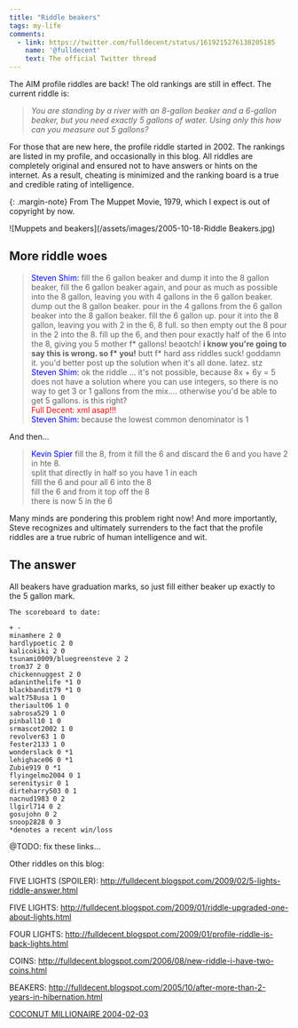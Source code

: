 ```yaml
---
title: "Riddle beakers"
tags: my-life
comments:
  - link: https://twitter.com/fulldecent/status/1619215276138205185
    name: '@fulldecent'
    text: The official Twitter thread
---
```


The AIM profile riddles are back! The old rankings are still in effect. The current riddle is:<br />

<blockquote style="font-style: italic;">
You are standing by a river with an 8-gallon beaker and a 6-gallon beaker, but you need exactly 5 gallons of water. Using only this how can you measure out 5 gallons?</blockquote>

For those that are new here, the profile riddle started in 2002. The rankings are listed in my profile, and occasionally in this blog. All riddles are completely original and ensured not to have answers or hints on the internet. As a result, cheating is minimized and the ranking board is a true and credible rating of intelligence.

{: .margin-note}
From The Muppet Movie, 1979, which I expect is out of copyright by now.

![Muppets and beakers](/assets/images/2005-10-18-Riddle Beakers.jpg)

## More riddle woes

> <span style="color:blue">Steven Shim:</span> fill the 6 gallon beaker and dump it into the 8 gallon beaker, fill the 6 gallon beaker again, and pour as much as possible into the 8 gallon, leaving you with 4 gallons in the 6 gallon beaker. dump out the 8 gallon beaker. pour in the 4 gallons from the 6 gallon beaker into the 8 gallon beaker. fill the 6 gallon up. pour it into the 8 gallon, leaving you with 2 in the 6, 8 full. so then empty out the 8 pour in the 2 into the 8. fill up the 6, and then pour exactly half of the 6 into the 8, giving you 5 mother f* gallons! beaotch! **i know you're going to say this is wrong. so f\* you!** butt f\* hard ass riddles suck! goddamn it. you'd better post up the solution when it's all done. latez. stz<br />
> <span style="color:blue">Steven Shim:</span> ok the riddle ... it's not possible, because 8x + 6y = 5 does not have a solution where you can use integers, so there is no way to get 3 or 1 gallons from the mix.... otherwise you'd be able to get 5 gallons. is this right?<br />
> <span style="color:red">Full Decent: xml asap!!!</span><br />
> <span style="color:blue">Steven Shim:</span> because the lowest common denominator is 1

And then...

> <span style="color:blue">Kevin Spier</span> fill the 8, from it fill the 6 and discard the 6 and you have 2 in hte 8.<br />
split that directly in half so you have 1 in each<br />
filll the 6 and pour all 6 into the 8<br />
fill the 6 and from it top off the 8<br />
there is now 5 in the 6<br />

Many minds are pondering this problem right now! And more importantly, Steve recognizes and ultimately surrenders to the fact that the profile riddles are a true rubric of human intelligence and wit.

## The answer
All beakers have graduation marks, so just fill either beaker up exactly to the 5 gallon mark.

```
The scoreboard to date:

+ -
minamhere 2 0
hardlypoetic 2 0
kalicokiki 2 0
tsunami0009/bluegreensteve 2 2
trom37 2 0
chickennuggest 2 0
adaninthelife *1 0
blackbandit79 *1 0
walt758usa 1 0
theriault06 1 0
sabrosa529 1 0
pinball10 1 0
srmascot2002 1 0
revolver63 1 0
fester2133 1 0
wonderslack 0 *1
lehighace06 0 *1
Zubie919 0 *1
flyingelmo2004 0 1
serenitysir 0 1
dirteharry503 0 1
nacnud1983 0 2
llgirl714 0 2
gosujohn 0 2
snoop2828 0 3
*denotes a recent win/loss
```

@TODO: fix these links...

Other riddles on this blog:

FIVE LIGHTS (SPOILER): <a href="http://fulldecent.blogspot.com/2009/02/5-lights-riddle-answer.html">http://fulldecent.blogspot.com/2009/02/5-lights-riddle-answer.html</a>

FIVE LIGHTS:&nbsp;<a href="http://fulldecent.blogspot.com/2009/01/riddle-upgraded-one-about-lights.html">http://fulldecent.blogspot.com/2009/01/riddle-upgraded-one-about-lights.html</a>

FOUR LIGHTS:&nbsp;<a href="http://fulldecent.blogspot.com/2009/01/profile-riddle-is-back-lights.html">http://fulldecent.blogspot.com/2009/01/profile-riddle-is-back-lights.html</a>

COINS:&nbsp;<a href="http://fulldecent.blogspot.com/2006/08/new-riddle-i-have-two-coins.html">http://fulldecent.blogspot.com/2006/08/new-riddle-i-have-two-coins.html</a>

BEAKERS:&nbsp;<a href="http://fulldecent.blogspot.com/2005/10/after-more-than-2-years-in-hibernation.html">http://fulldecent.blogspot.com/2005/10/after-more-than-2-years-in-hibernation.html</a>

[COCONUT MILLIONAIRE 2004-02-03](/2004/02/03/Riddle-answers-to-the-coconut-millionaire-question)